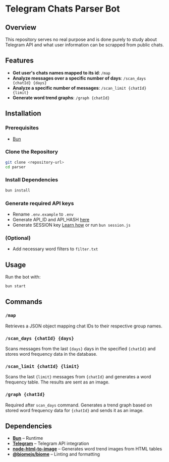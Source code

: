 # Telegram Chats Parser Bot

## Overview

This repository serves no real purpose and is done purely to study about Telegram API
and what user information can be scrapped from public chats.

## Features

- **Get user's chats names mapped to its id**: `/map`
- **Analyze messages over a specific number of days**: `/scan_days {chatId} {days}`
- **Analyze a specific number of messages**: `/scan_limit {chatId} {limit}`
- **Generate word trend graphs**: `/graph {chatId}`

## Installation

### Prerequisites

- [Bun](https://bun.sh/docs/installation)

### Clone the Repository

```sh
git clone <repository-url>
cd parser
```

### Install Dependencies

```sh
bun install
```

### Generate required API keys
- Rename `.env.example` to `.env`
- Generate API_ID and API_HASH [here](https://gram.js.org/getting-started/authorization#getting-api-id-and-api-hash)
- Generate SESSION key [Learn how](https://gram.js.org/getting-started/authorization) or run `bun session.js`

### (Optional)
- Add necessary word filters to `filter.txt`

## Usage

Run the bot with:

```sh
bun start
```

## Commands

### `/map`

Retrieves a JSON object mapping chat IDs to their respective group names.

### `/scan_days {chatId} {days}`

Scans messages from the last `{days}` days in the specified `{chatId}` and stores word frequency data in the database.

### `/scan_limit {chatId} {limit}`

Scans the last `{limit}` messages from `{chatId}` and generates a word frequency table. The results are sent as an image.

### `/graph {chatId}`

Required after `scan_days` command. Generates a trend graph based on stored word frequency data for `{chatId}` and sends it as an image.

## Dependencies

- [**Bun**](https://bun.sh/) – Runtime
- [**Telegram**](https://www.npmjs.com/package/telegram) – Telegram API integration
- [**node-html-to-image**](https://www.npmjs.com/package/node-html-to-image) – Generates word trend images from HTML tables
- [**@biomejs/biome**](https://www.npmjs.com/package/@biomejs/biome) – Linting and formatting
